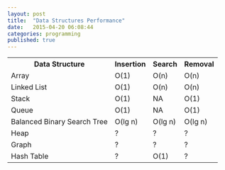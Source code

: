 ```yaml
---
layout: post
title:  "Data Structures Performance"
date:   2015-04-20 06:08:44
categories: programming
published: true
---
```


  <table class="responsive-table striped">
    <tr>
      <th> Data Structure </th>
      <th> Insertion  </th>
      <th> Search </th>
      <th> Removal </th>
    </tr>
    <tr>
      <td> Array </td>
      <td> O(1)  </td>
      <td> O(n) </td>
      <td> O(n) </td>
    </tr>
    <tr>
      <td> Linked List </td>
      <td> O(1)  </td>
      <td> O(n) </td>
      <td> O(n) </td>
    </tr>
    <tr>
      <td> Stack </td>
      <td> O(1)  </td>
      <td> NA </td>
      <td> O(1) </td>
    </tr>
    <tr>
      <td> Queue </td>
      <td> O(1)  </td>
      <td> NA </td>
      <td> O(1) </td>
    </tr>
    <tr>
      <td>Balanced Binary Search Tree</td>
      <td> O(lg n) </td>
      <td> O(lg n) </td>
      <td> O(lg n) </td>
    </tr>
    <tr>
      <td>Heap</td>
      <td> ?  </td>
      <td> ? </td>
      <td> ? </td>
    </tr>
    <tr>
      <td>Graph</td>
      <td> ?  </td>
      <td> ? </td>
      <td> ? </td>   
    </tr>
    <tr>
      <td>Hash Table</td>
      <td> ?  </td>
      <td> O(1) </td>
      <td> ? </td>   
    </tr>
  </table>
